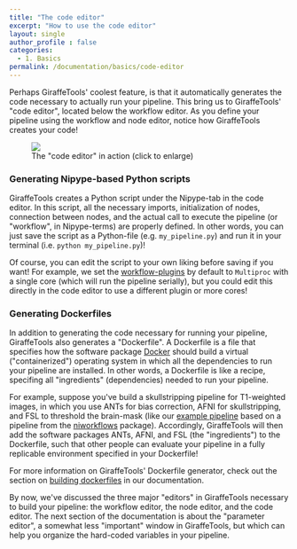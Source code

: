 ```yaml
---
title: "The code editor"
excerpt: "How to use the code editor"
layout: single
author_profile : false
categories:
  - 1. Basics
permalink: /documentation/basics/code-editor
---
```


Perhaps GiraffeTools' coolest feature, is that it automatically generates the code
necessary to actually run your pipeline. This bring us to GiraffeTools'
"code editor", located below the workflow editor. As you define your
pipeline using the workflow and node editor, notice how GiraffeTools creates your code!

<figure>
	<a href="{{ site.url }}{{ site.baseurl }}/documentation/images/code_editor.gif"><img
    src="{{ site.url }}{{ site.baseurl }}/{{ example_path }}/documentation/images/Code_editor.gif"></a>
	<figcaption>The "code editor" in action (click to enlarge)</figcaption>
</figure>

### Generating Nipype-based Python scripts
GiraffeTools creates a Python script under the Nipype-tab in the code editor. 
In this script, all the necessary imports, initialization of nodes, connection 
between nodes, and the actual call to execute the pipeline (or "workflow", in Nipype-terms) 
are properly defined. In other words, you can just save the script as a Python-file 
(e.g. `my_pipeline.py`) and run it in your terminal (i.e. `python my_pipeline.py`)!

Of course, you can edit the script to your own liking before saving if you want!
For example, we set the [workflow-plugins](http://nipype.readthedocs.io/en/latest/users/plugins.html)
by default to `Multiproc` with a single core (which will run the pipeline serially),
but you could edit this directly in the code editor to use a different plugin or
more cores!

### Generating Dockerfiles
In addition to generating the code necessary for running your pipeline,
GiraffeTools also generates a "Dockerfile". A Dockerfile is a file that specifies
how the software package [Docker](https://www.docker.com/what-docker) should
build a virtual ("containerized") operating system in which all the dependencies
to run your pipeline are installed. In other words, a Dockerfile is like a recipe,
specifing all "ingredients" (dependencies) needed to run your pipeline.

For example, suppose you've build a skullstripping pipeline for T1-weighted images,
in which you use ANTs for bias correction, AFNI for skullstripping, and
FSL to threshold the brain-mask (like our [example pipeline](/Documentation/examples/skullstrip-example) based on a pipeline from the [niworkflows](https://github.com/poldracklab/niworkflows) package).
Accordingly, GiraffeTools will then add the software packages ANTs, AFNI, and FSL (the "ingredients")
to the Dockerfile, such that other people can evaluate your pipeline in a
fully replicable environment specified in your Dockerfile! 

For more information on GiraffeTools' Dockerfile generator, check out the
section on [building dockerfiles]() in our documentation.

By now, we've discussed the three major "editors" in GiraffeTools necessary to
build your pipeline: the workflow editor, the node editor, and the code editor.
The next section of the documentation is about the "parameter editor", a somewhat
less "important" window in GiraffeTools, but which can help you organize the hard-coded
variables in your pipeline.  
